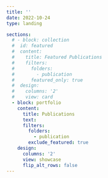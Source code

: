 ```yaml
---
title: ''
date: 2022-10-24
type: landing

sections:
  # - block: collection
  #  id: featured
  #  content:
  #    title: Featured Publications
  #    filters:
  #      folders:
  #        - publication
  #      featured_only: true
  #  design:
  #    columns: '2'
  #    view: card
  - block: portfolio
    content:
      title: Publications
      text: 
      filters:
        folders:
          - publication
        exclude_featured: true
    design:
      columns: '2'
      view: showcase 
      flip_alt_rows: false
---
```

